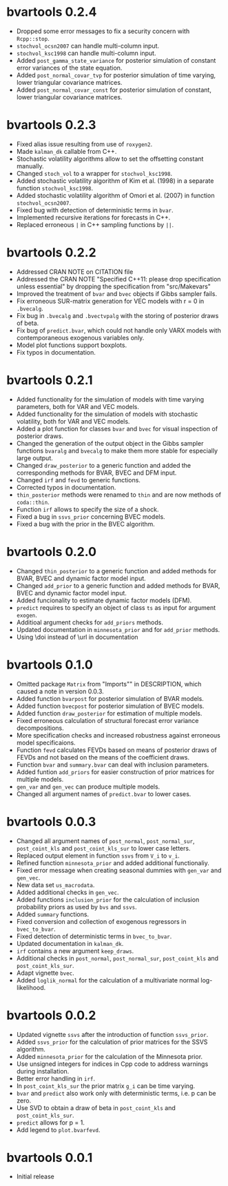 # bvartools 0.2.4

* Dropped some error messages to fix a security concern with `Rcpp::stop`.
* `stochvol_ocsn2007` can handle multi-column input.
* `stochvol_ksc1998` can handle multi-column input.
* Added `post_gamma_state_variance` for posterior simulation of constant error variances of the state equation.
* Added `post_normal_covar_tvp` for posterior simulation of time varying, lower triangular covariance matrices.
* Added `post_normal_covar_const` for posterior simulation of constant, lower triangular covariance matrices.

# bvartools 0.2.3

* Fixed alias issue resulting from use of `roxygen2`.
* Made `kalman_dk` callable from C++.
* Stochastic volatility algorithms allow to set the offsetting constant manually.
* Changed `stoch_vol` to a wrapper for `stochvol_ksc1998`.
* Added stochastic volatility algorithm of Kim et al. (1998) in a separate function `stochvol_ksc1998`.
* Added stochastic volatility algorithm of Omori et al. (2007) in function `stochvol_ocsn2007`.
* Fixed bug with detection of deterministic terms in `bvar`.
* Implemented recursive iterations for forecasts in C++.
* Replaced erroneous `|` in C++ sampling functions by `||`.

# bvartools 0.2.2

* Addressed CRAN NOTE on CITATION file
* Addressed the CRAN NOTE "Specified C++11: please drop specification unless essential" by dropping the specification from "src/Makevars"
* Improved the treatment of `bvar` and `bvec` objects if Gibbs sampler fails.
* Fix erroneous SUR-matrix generation for VEC models with r = 0 in `.bvecalg`.
* Fix bug in `.bvecalg` and `.bvectvpalg` with the storing of posterior draws of beta.
* Fix bug of `predict.bvar`, which could not handle only VARX models with contemporaneous exogenous variables only.
* Model plot functions support boxplots.
* Fix typos in documentation.

# bvartools 0.2.1

* Added functionality for the simulation of models with time varying parameters, both for VAR and VEC models.
* Added functionality for the simulation of models with stochastic volatility, both for VAR and VEC models.
* Added a plot function for classes `bvar` and `bvec` for visual inspection of posterior draws.
* Changed the generation of the output object in the Gibbs sampler functions `bvaralg` and `bvecalg` to make them more stable for especially large output.
* Changed `draw_posterior` to a generic function and added the corresponding methods for BVAR, BVEC and DFM input.
* Changed `irf` and `fevd` to generic functions.
* Corrected typos in documentation.
* `thin_posterior` methods were renamed to `thin` and are now methods of `coda::thin`.
* Function `irf` allows to specify the size of a shock.
* Fixed a bug in `ssvs_prior` concerning BVEC models.
* Fixed a bug with the prior in the BVEC algorithm.

# bvartools 0.2.0

* Changed `thin_posterior` to a generic function and added methods for BVAR, BVEC and dynamic factor model input.
* Changed `add_prior` to a generic function and added methods for BVAR, BVEC and dynamic factor model input.
* Added funcionality to estimate dynamic factor models (DFM).
* `predict` requires to specify an object of class `ts` as input for argument `exogen`.
* Additioal argument checks for `add_priors` methods.
* Updated documentation in `minnesota_prior` and for `add_prior` methods.
* Using \doi instead of \url in documentation

# bvartools 0.1.0

* Omitted package `Matrix` from "Imports"" in DESCRIPTION, which caused a note in version 0.0.3.
* Added function `bvarpost` for posterior simulation of BVAR models.
* Added function `bvecpost` for posterior simulation of BVEC models.
* Added function `draw_posterior` for estimation of multiple models.
* Fixed erroneous calculation of structural forecast error variance decompositions.
* More specification checks and increased robustness against erroneous model specificaions.
* Function `fevd` calculates FEVDs based on means of posterior draws of FEVDs and not based on the means of the coefficient draws.
* Function `bvar` and `summary.bvar` can deal with inclusion parameters.
* Added funtion `add_priors` for easier construction of prior matrices for multiple models.
* `gen_var` and `gen_vec` can produce multiple models.
* Changed all argument names of `predict.bvar` to lower cases.

# bvartools 0.0.3

* Changed all argument names of `post_normal`, `post_normal_sur`, `post_coint_kls` and `post_coint_kls_sur` to lower case letters.
* Replaced output element in function `ssvs` from `V_i` to `v_i`.
* Refined function `minnesota_prior` and added additional functionaliy.
* Fixed error message when creating seasonal dummies with `gen_var` and `gen_vec`.
* New data set `us_macrodata`.
* Added additional checks in `gen_vec`.
* Added functions `inclusion_prior` for the calculation of inclusion probability priors as used by `bvs` and `ssvs`.
* Added `summary` functions.
* Fixed conversion and collection of exogenous regressors in `bvec_to_bvar`.
* Fixed detection of deterministic terms in `bvec_to_bvar`.
* Updated documentation in `kalman_dk`.
* `irf` contains a new argument `keep_draws`.
* Additional checks in `post_normal`, `post_normal_sur`, `post_coint_kls` and `post_coint_kls_sur`.
* Adapt vignette `bvec`.
* Added `loglik_normal` for the calculation of a multivariate normal log-likelihood.

# bvartools 0.0.2

* Updated vignette `ssvs` after the introduction of function `ssvs_prior`.
* Added `ssvs_prior` for the calculation of prior matrices for the SSVS algorithm.
* Added `minnesota_prior` for the calculation of the Minnesota prior.
* Use unsigned integers for indices in Cpp code to address warnings during installation.
* Better error handling in `irf`.
* In `post_coint_kls_sur` the prior matrix `g_i` can be time varying.
* `bvar` and `predict` also work only with deterministic terms, i.e. p can be zero.
* Use SVD to obtain a draw of beta in `post_coint_kls` and `post_coint_kls_sur`.
* `predict` allows for p = 1.
* Add legend to `plot.bvarfevd`.

# bvartools 0.0.1

* Initial release
